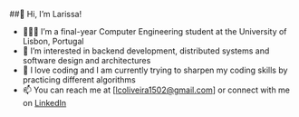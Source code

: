 ##👋 Hi, I’m Larissa!

- 👩🏻‍💻 I’m a final-year Computer Engineering student at the University of Lisbon, Portugal
- 💭 I’m interested in backend development, distributed systems and software design and architectures
- 🌷 I love coding and I am currently trying to sharpen my coding skills by practicing different algorithms
- 📫 You can reach me at [lcoliveira1502@gmail.com] or connect with me on [LinkedIn](https://www.linkedin.com/in/-larissa-oliveira-/)

<!---
larissa0liveira/larissa0liveira is a ✨ special ✨ repository because its `README.md` (this file) appears on your GitHub profile.
You can click the Preview link to take a look at your changes.
--->
